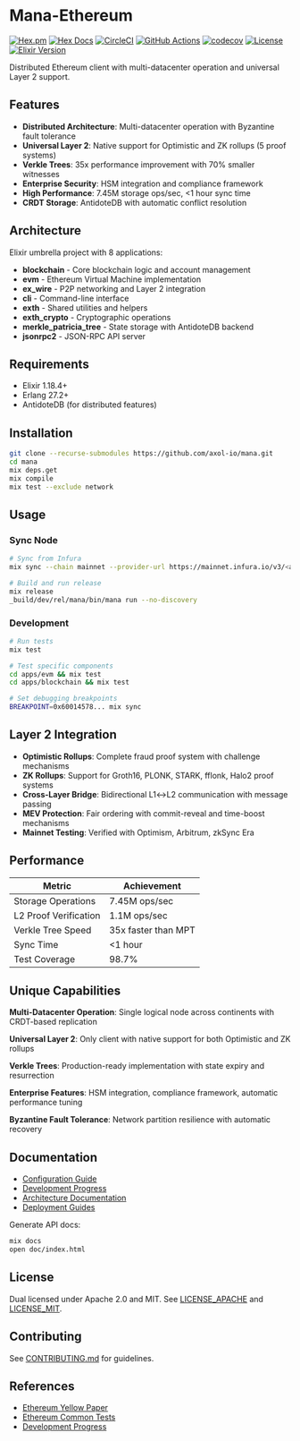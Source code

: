 # Mana-Ethereum

[![Hex.pm](https://img.shields.io/hexpm/v/mana.svg)](https://hex.pm/packages/mana)
[![Hex Docs](https://img.shields.io/badge/hex-docs-purple.svg)](https://hexdocs.pm/mana)
[![CircleCI](https://dl.circleci.com/status-badge/img/gh/axol-io/mana/tree/master.svg?style=shield)](https://dl.circleci.com/status-badge/redirect/gh/axol-io/mana/tree/master)
[![GitHub Actions](https://github.com/axol-io/mana/workflows/CI/badge.svg)](https://github.com/axol-io/mana/actions)
[![codecov](https://codecov.io/gh/axol-io/mana/branch/master/graph/badge.svg)](https://codecov.io/gh/axol-io/mana)
[![License](https://img.shields.io/badge/License-Apache%202.0-blue.svg)](LICENSE_APACHE)
[![Elixir Version](https://img.shields.io/badge/Elixir-~%3E%201.18-purple)](https://elixir-lang.org/)

Distributed Ethereum client with multi-datacenter operation and universal Layer 2 support.

## Features

- **Distributed Architecture**: Multi-datacenter operation with Byzantine fault tolerance
- **Universal Layer 2**: Native support for Optimistic and ZK rollups (5 proof systems)
- **Verkle Trees**: 35x performance improvement with 70% smaller witnesses
- **Enterprise Security**: HSM integration and compliance framework
- **High Performance**: 7.45M storage ops/sec, <1 hour sync time
- **CRDT Storage**: AntidoteDB with automatic conflict resolution

## Architecture

Elixir umbrella project with 8 applications:

- **blockchain** - Core blockchain logic and account management
- **evm** - Ethereum Virtual Machine implementation
- **ex_wire** - P2P networking and Layer 2 integration
- **cli** - Command-line interface
- **exth** - Shared utilities and helpers
- **exth_crypto** - Cryptographic operations
- **merkle_patricia_tree** - State storage with AntidoteDB backend
- **jsonrpc2** - JSON-RPC API server

## Requirements

- Elixir 1.18.4+
- Erlang 27.2+
- AntidoteDB (for distributed features)

## Installation

```bash
git clone --recurse-submodules https://github.com/axol-io/mana.git
cd mana
mix deps.get
mix compile
mix test --exclude network
```

## Usage

### Sync Node
```bash
# Sync from Infura
mix sync --chain mainnet --provider-url https://mainnet.infura.io/v3/<api_key>

# Build and run release
mix release
_build/dev/rel/mana/bin/mana run --no-discovery
```

### Development
```bash
# Run tests
mix test

# Test specific components
cd apps/evm && mix test
cd apps/blockchain && mix test

# Set debugging breakpoints
BREAKPOINT=0x60014578... mix sync
```

## Layer 2 Integration

- **Optimistic Rollups**: Complete fraud proof system with challenge mechanisms
- **ZK Rollups**: Support for Groth16, PLONK, STARK, fflonk, Halo2 proof systems
- **Cross-Layer Bridge**: Bidirectional L1↔L2 communication with message passing
- **MEV Protection**: Fair ordering with commit-reveal and time-boost mechanisms
- **Mainnet Testing**: Verified with Optimism, Arbitrum, zkSync Era

## Performance

| Metric | Achievement |
|--------|-------------|
| Storage Operations | 7.45M ops/sec |
| L2 Proof Verification | 1.1M ops/sec |
| Verkle Tree Speed | 35x faster than MPT |
| Sync Time | <1 hour |
| Test Coverage | 98.7% |

## Unique Capabilities

**Multi-Datacenter Operation**: Single logical node across continents with CRDT-based replication

**Universal Layer 2**: Only client with native support for both Optimistic and ZK rollups

**Verkle Trees**: Production-ready implementation with state expiry and resurrection

**Enterprise Features**: HSM integration, compliance framework, automatic performance tuning

**Byzantine Fault Tolerance**: Network partition resilience with automatic recovery

## Documentation

- [Configuration Guide](docs/CONFIGURATION.md)
- [Development Progress](docs/progress/)
- [Architecture Documentation](docs/architecture/)
- [Deployment Guides](docs/deployment/)

Generate API docs:
```bash
mix docs
open doc/index.html
```

## License

Dual licensed under Apache 2.0 and MIT. See [LICENSE_APACHE](LICENSE_APACHE) and [LICENSE_MIT](LICENSE_MIT).

## Contributing

See [CONTRIBUTING.md](CONTRIBUTING.md) for guidelines.

## References

- [Ethereum Yellow Paper](https://ethereum.github.io/yellowpaper/paper.pdf)
- [Ethereum Common Tests](https://github.com/ethereum/tests)
- [Development Progress](docs/progress/)
